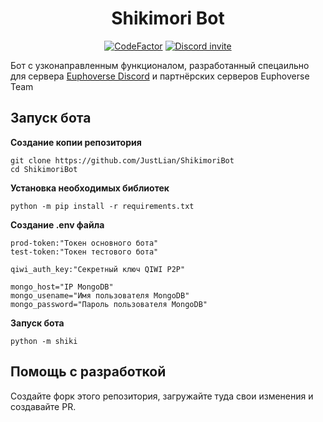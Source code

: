 <h1 align="center">Shikimori Bot</h1>

<p align="center">
<a href="https://www.codefactor.io/repository/github/justlian/shikimoribot"><img src="https://www.codefactor.io/repository/github/justlian/shikimoribot/badge" alt="CodeFactor" /></a> <a href="https://discord.gg/AjqX5PB3Uj"><img src="https://discord.com/api/guilds/981818711608524830/widget.png" alt="Discord invite"></a>
</p>

Бот с узконаправленным функционалом, разработанный спецаильно для сервера [Euphoverse Discord](https://discord.justlian.com) и партнёрских серверов Euphoverse Team

## Запуск бота

**Создание копии репозитория**

```
git clone https://github.com/JustLian/ShikimoriBot
cd ShikimoriBot
```

**Установка необходимых библиотек**

```
python -m pip install -r requirements.txt
```

**Создание .env файла**

```
prod-token:"Токен основного бота"
test-token:"Токен тестового бота"

qiwi_auth_key:"Секретный ключ QIWI P2P"

mongo_host="IP MongoDB"
mongo_usename="Имя пользователя MongoDB"
mongo_password="Пароль пользователя MongoDB"
```

**Запуск бота**

```
python -m shiki
```

## Помощь с разработкой

Создайте форк этого репозитория, загружайте туда свои изменения и создавайте PR.
